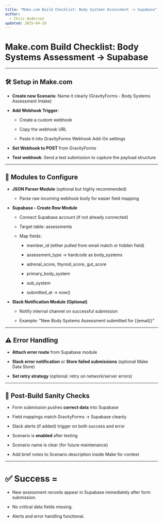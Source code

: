 ```yaml
---
title: "Make.com Build Checklist: Body Systems Assessment -> Supabase"
author:
  - Chris Anderson
updated: 2025-04-29
---
```


# Make.com Build Checklist: Body Systems Assessment → Supabase

---

## **🛠 Setup in Make.com**

- **Create new Scenario**: Name it clearly (GravityForms - Body Systems Assessment Intake)
    
- **Add Webhook Trigger**:
    
    - Create a custom webhook
        
    - Copy the webhook URL
        
    - Paste it into GravityForms Webhook Add-On settings
        
    
- **Set Webhook to POST** from GravityForms
    
- **Test webhook**: Send a test submission to capture the payload structure
    

---

## **🧩 Modules to Configure**

- **JSON Parser Module** (optional but highly recommended)
    
    - Parse raw incoming webhook body for easier field mapping
        
    
- **Supabase - Create Row Module**
    
    - Connect Supabase account (if not already connected)
        
    - Target table: assessments
        
    - Map fields:
        
        - member_id (either pulled from email match or hidden field)
            
        - assessment_type → hardcode as body_systems
            
        - adrenal_score, thyroid_score, gut_score
            
        - primary_body_system
            
        - sub_system
            
        - submitted_at → now()
            
        
    
- **Slack Notification Module (Optional)**
    
    - Notify internal channel on successful submission
        
    - Example: "New Body Systems Assessment submitted for {{email}}"
        
    

---

## **⚠️ Error Handling**

- **Attach error route** from Supabase module
    
- **Slack error notification** or **Store failed submissions** (optional Make Data Store)
    
- **Set retry strategy** (optional: retry on network/server errors)
    

---

## **🔧 Post-Build Sanity Checks**

- Form submission pushes **correct data** into Supabase
    
- Field mappings match GravityForms → Supabase cleanly
    
- Slack alerts (if added) trigger on both success and error
    
- Scenario is **enabled** after testing
    
- Scenario name is clear (for future maintenance)
    
- Add brief notes to Scenario description inside Make for context
    

---

# **✅ Success =**

- New assessment records appear in Supabase immediately after form submission.
    
- No critical data fields missing.
    
- Alerts and error handling functional.